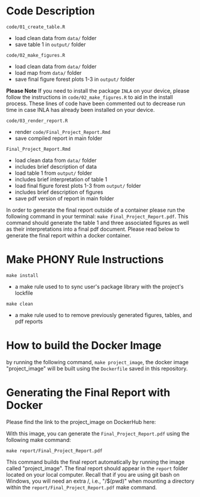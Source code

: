 # Code Description

`code/01_create_table.R`

- load clean data from `data/` folder
- save table 1 in `output/` folder

`code/02_make_figures.R`

- load clean data from `data/` folder
- load map from `data/` folder
- save final figure forest plots 1-3 in `output/` folder

**Please Note** If you need to install the package `INLA` on your device, please follow the instructions in `code/02_make_figures.R` to aid in the install process. These lines of code have been commented out to decrease run time in case INLA has already been installed on your device.

`code/03_render_report.R`

- render `code/Final_Project_Report.Rmd` 
- save compiled report in main folder

`Final_Project_Report.Rmd`

- load clean data from `data/` folder
- includes brief description of data
- load table 1 from `output/` folder
- includes brief interpretation of table 1
- load final figure forest plots 1-3 from `output/` folder
- includes brief description of figures
- save pdf version of report in main folder

In order to generate the final report outside of a container please run the following command in your terminal: `make Final_Project_Report.pdf`. This command should generate the table 1 and three associated figures as well as their interpretations into a final pdf document. Please read below to generate the final report within a docker container.

# Make PHONY Rule Instructions 

`make install` 

- a make rule used to to sync user's package library with the project's lockfile

`make clean` 

- a make rule used to to remove previously generated figures, tables, and pdf reports

# How to build the Docker Image

by running the following command, `make project_image`, the docker image "project_image" will be built using the `Dockerfile` saved in this repository.

# Generating the Final Report with Docker 

Please find the link to the project_image on DockerHub here:

With this image, you can generate the `Final_Project_Report.pdf` using the following make command:

 `make report/Final_Project_Report.pdf`

This command builds the final report automatically by running the image called "project_image". The final report should appear in the `report` folder located on your local computer. Recall that if you are using git bash on Windows, you will need an extra /, i.e., "/$(pwd)" when mounting a directory within the `report/Final_Project_Report.pdf` make command.
